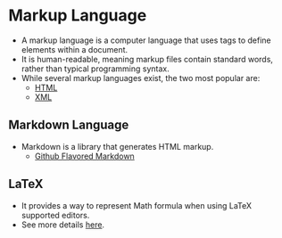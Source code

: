 # Markup Language

- A markup language is a computer language that uses tags to define elements within a document.
- It is human-readable, meaning markup files contain standard words, rather than typical programming syntax.
- While several markup languages exist, the two most popular are:
  - [HTML](https://huegoxaga.github.io/notes/markup/html.html)
  - [XML](https://huegoxaga.github.io/notes/markup/xml.html)

## Markdown Language

- Markdown is a library that generates HTML markup.
  - [Github Flavored Markdown](https://huegoxaga.github.io/notes/markup/gfm.html)

## LaTeX

- It provides a way to represent Math formula when using LaTeX supported editors.
- See more details [here](https://huegoxaga.github.io/notes/markup/latex.html).
